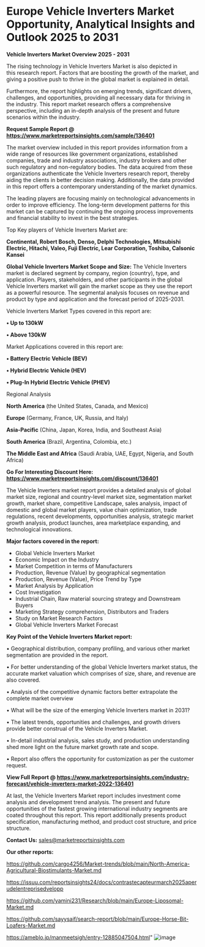 # Europe Vehicle Inverters Market Opportunity, Analytical Insights and Outlook 2025 to 2031

<Strong> Vehicle Inverters Market Overview 2025 - 2031</strong>

The rising technology in Vehicle Inverters Market is also depicted in this research report. Factors that are boosting the growth of the market, and giving a positive push to thrive in the global market is explained in detail.

Furthermore, the report highlights on emerging trends, significant drivers, challenges, and opportunities, providing all necessary data for thriving in the industry. This report market research offers a comprehensive perspective, including an in-depth analysis of the present and future scenarios within the industry.

<strong>Request Sample Report @ <a href=https://www.marketreportsinsights.com/sample/136401>https://www.marketreportsinsights.com/sample/136401</a></strong>

The market overview included in this report provides information from a wide range of resources like government organizations, established companies, trade and industry associations, industry brokers and other such regulatory and non-regulatory bodies. The data acquired from these organizations authenticate the Vehicle Inverters research report, thereby aiding the clients in better decision making. Additionally, the data provided in this report offers a contemporary understanding of the market dynamics.

The leading players are focusing mainly on technological advancements in order to improve efficiency. The long-term development patterns for this market can be captured by continuing the ongoing process improvements and financial stability to invest in the best strategies.

Top Key players of Vehicle Inverters Market are:

<strong>Continental, Robert Bosch, Denso, Delphi Technologies, Mitsubishi Electric, Hitachi, Valeo, Fuji Electric, Lear Corporation, Toshiba, Calsonic Kansei</strong>

<strong><b>Global Vehicle Inverters Market Scope and Size:</b></strong>
The Vehicle Inverters market is declared segment by company, region (country), type, and application. Players, stakeholders, and other participants in the global Vehicle Inverters market will gain the market scope as they use the report as a powerful resource. The segmental analysis focuses on revenue and product by type and application and the forecast period of 2025-2031.

Vehicle Inverters Market Types covered in this report are:

<strong>• Up to 130kW

• Above 130kW</strong>

Market Applications covered in this report are:

<strong>• Battery Electric Vehicle (BEV)

• Hybrid Electric Vehicle (HEV)

• Plug-In Hybrid Electric Vehicle (PHEV)</strong> 

Regional Analysis

<strong>North America</strong> (the United States, Canada, and Mexico)

<strong>Europe</strong> (Germany, France, UK, Russia, and Italy)

<strong>Asia-Pacific</strong> (China, Japan, Korea, India, and Southeast Asia)

<strong>South America</strong> (Brazil, Argentina, Colombia, etc.)

<strong>The Middle East and Africa</strong> (Saudi Arabia, UAE, Egypt, Nigeria, and South Africa)

<strong>Go For Interesting Discount Here: <a href=https://www.marketreportsinsights.com/discount/136401>https://www.marketreportsinsights.com/discount/136401</a></strong>

The Vehicle Inverters market report provides a detailed analysis of global market size, regional and country-level market size, segmentation market growth, market share, competitive Landscape, sales analysis, impact of domestic and global market players, value chain optimization, trade regulations, recent developments, opportunities analysis, strategic market growth analysis, product launches, area marketplace expanding, and technological innovations.

<strong><b>Major factors covered in the report:</b></strong>
<ul>
  <li>Global Vehicle Inverters Market </li>
  <li>Economic Impact on the Industry</li>
  <li>Market Competition in terms of Manufacturers</li>
  <li>Production, Revenue (Value) by geographical segmentation</li>
  <li>Production, Revenue (Value), Price Trend by Type</li>
  <li>Market Analysis by Application</li>
  <li>Cost Investigation</li>
  <li>Industrial Chain, Raw material sourcing strategy and Downstream Buyers</li>
  <li>Marketing Strategy comprehension, Distributors and Traders</li>
  <li>Study on Market Research Factors</li>
  <li>Global Vehicle Inverters Market Forecast</li>
</ul>

<strong><b>Key Point of the Vehicle Inverters Market report:</b></strong>

• Geographical distribution, company profiling, and various other market segmentation are provided in the report.

• For better understanding of the global Vehicle Inverters market status, the accurate market valuation which comprises of size, share, and revenue are also covered.

• Analysis of the competitive dynamic factors better extrapolate the complete market overview

• What will be the size of the emerging Vehicle Inverters market in 2031?

• The latest trends, opportunities and challenges, and growth drivers provide better construal of the Vehicle Inverters Market.

• In-detail industrial analysis, sales study, and production understanding shed more light on the future market growth rate and scope.

• Report also offers the opportunity for customization as per the customer request.

<strong><b>View Full Report @ <a href=https://www.marketreportsinsights.com/industry-forecast/vehicle-inverters-market-2022-136401>https://www.marketreportsinsights.com/industry-forecast/vehicle-inverters-market-2022-136401</a></b></strong>


At last, the Vehicle Inverters Market report includes investment come analysis and development trend analysis. The present and future opportunities of the fastest growing international industry segments are coated throughout this report. This report additionally presents product specification, manufacturing method, and product cost structure, and price structure.

<strong>Contact Us:</strong>
sales@marketreportsinsights.com

<strong>Our other reports:</strong>

<a href=https://github.com/cargo4256/Market-trends/blob/main/North-America-Agricultural-Biostimulants-Market.md>https://github.com/cargo4256/Market-trends/blob/main/North-America-Agricultural-Biostimulants-Market.md</a>

<a href=https://issuu.com/reportsinsights24/docs/contrastecapteurmarch2025aperudelentreprisedvelopp>https://issuu.com/reportsinsights24/docs/contrastecapteurmarch2025aperudelentreprisedvelopp</a>

<a href=https://github.com/yamini231/Research/blob/main/Europe-Liposomal-Market.md>https://github.com/yamini231/Research/blob/main/Europe-Liposomal-Market.md</a>

<a href=https://github.com/sayysaif/search-report/blob/main/Europe-Horse-Bit-Loafers-Market.md>https://github.com/sayysaif/search-report/blob/main/Europe-Horse-Bit-Loafers-Market.md</a>

<a href=https://ameblo.jp/manmeetsigh/entry-12885047504.html>https://ameblo.jp/manmeetsigh/entry-12885047504.html</a>"
![image](https://github.com/user-attachments/assets/b867c68f-6fc8-4065-9952-6cb0d0f15d49)
